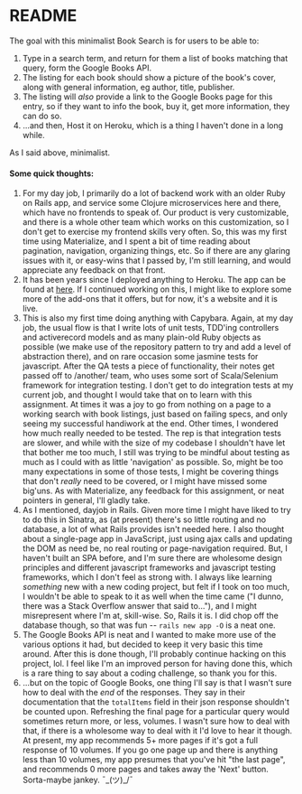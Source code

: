 # README

The goal with this minimalist Book Search is for users to be able to:

1. Type in a search term, and return for them a list of books matching that query, form the Google Books API.
2. The listing for each book should show a picture of the book's cover, along with general information, eg author, title, publisher.
3. The listing will _also_ provide a link to the Google Books page for this entry, so if they want to info the book, buy it, get more information, they can do so.
4. ...and then, Host it on Heroku, which is a thing I haven't done in a long while.

As I said above, minimalist.

#### Some quick thoughts:

1. For my day job, I primarily do a lot of backend work with an older Ruby on Rails app, and service some Clojure microservices here and there, which have no frontends to speak of. Our product is very customizable, and there is a whole other team which works on this customization, so I don't get to exercise my frontend skills very often. So, this was my first time using Materialize, and I spent a bit of time reading about pagination, navigation, organizing things, etc. So if there are any glaring issues with it, or easy-wins that I passed by, I'm still learning, and would appreciate any feedback on that front.
2. It has been years since I deployed anything to Heroku. The app can be found at [here](https://shrouded-everglades-99818.herokuapp.com/). If I continued working on this, I might like to explore some more of the add-ons that it offers, but for now, it's a website and it is live.
3. This is also my first time doing anything with Capybara. Again, at my day job, the usual flow is that I write lots of unit tests, TDD'ing controllers and activerecord models and as many plain-old Ruby objects as possible (we make use of the repository pattern to try and add a level of abstraction there), and on rare occasion some jasmine tests for javascript. After the QA tests a piece of functionality, their notes get passed off to /another/ team, who uses some sort of Scala/Selenium framework for integration testing. I don't get to do integration tests at my current job, and thought I would take that on to learn with this assignment. At times it was a joy to go from nothing on a page to a working search with book listings, just based on failing specs, and only seeing my successful handiwork at the end. Other times, I wondered how much really needed to be tested. The rep is that integration tests are slower, and while with the size of my codebase I shouldn't have let that bother me too much, I still was trying to be mindful about testing as much as I could with as little 'navigation' as possible. So, might be too many expectations in some of those tests, I might be covering things that don't _really_ need to be covered, or I might have missed some big'uns. As with Materialize, any feedback for this assignment, or neat pointers in general, I'll gladly take.
4. As I mentioned, dayjob in Rails. Given more time I might have liked to try to do this in Sinatra, as (at present) there's so little routing and no database, a lot of what Rails provides isn't needed here. I also thought about a single-page app in JavaScript, just using ajax calls and updating the DOM as need be, no real routing or page-navigation required. But, I haven't built an SPA before, and I'm sure there are wholesome design principles and different javascript frameworks and javascript testing frameworks, which I don't feel as strong with. I always like learning _something_ new with a new coding project, but felt if I took on too much, I wouldn't be able to speak to it as well when the time came ("I dunno, there was a Stack Overflow answer that said to..."), and I might misrepresent where I'm at, skill-wise. So, Rails it is. I did chop off the database though, so that was fun -- `rails new app -O` is a neat one.
5. The Google Books API is neat and I wanted to make more use of the various options it had, but decided to keep it very basic this time around. After this is done though, I'll probably continue hacking on this project, lol. I feel like I'm an improved person for having done this, which is a rare thing to say about a coding challenge, so thank you for this.
6. ...but on the topic of Google Books, one thing I'll say is that I wasn't sure how to deal with the *end* of the responses. They say in their documentation that the `totalItems` field in their json response shouldn't be counted upon. Refreshing the final page for a particular query would sometimes return more, or less, volumes. I wasn't sure how to deal with that, if there is a wholesome way to deal with it I'd love to hear it though. At present, my app recommends 5+ more pages if it's got a full response of 10 volumes. If you go one page up and there is anything less than 10 volumes, my app presumes that you've hit "the last page", and recommends 0 more pages and takes away the 'Next' button. Sorta-maybe jankey. ¯\_(ツ)_/¯

